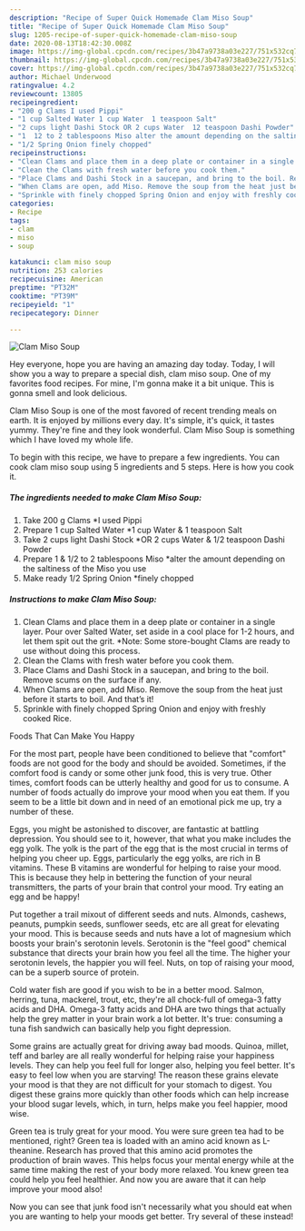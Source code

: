 ```yaml
---
description: "Recipe of Super Quick Homemade Clam Miso Soup"
title: "Recipe of Super Quick Homemade Clam Miso Soup"
slug: 1205-recipe-of-super-quick-homemade-clam-miso-soup
date: 2020-08-13T18:42:30.008Z
image: https://img-global.cpcdn.com/recipes/3b47a9738a03e227/751x532cq70/clam-miso-soup-recipe-main-photo.jpg
thumbnail: https://img-global.cpcdn.com/recipes/3b47a9738a03e227/751x532cq70/clam-miso-soup-recipe-main-photo.jpg
cover: https://img-global.cpcdn.com/recipes/3b47a9738a03e227/751x532cq70/clam-miso-soup-recipe-main-photo.jpg
author: Michael Underwood
ratingvalue: 4.2
reviewcount: 13805
recipeingredient:
- "200 g Clams I used Pippi"
- "1 cup Salted Water 1 cup Water  1 teaspoon Salt"
- "2 cups light Dashi Stock OR 2 cups Water  12 teaspoon Dashi Powder"
- "1  12 to 2 tablespoons Miso alter the amount depending on the saltiness of the Miso you use"
- "1/2 Spring Onion finely chopped"
recipeinstructions:
- "Clean Clams and place them in a deep plate or container in a single layer. Pour over Salted Water, set aside in a cool place for 1-2 hours, and let them spit out the grit. *Note: Some store-bought Clams are ready to use without doing this process."
- "Clean the Clams with fresh water before you cook them."
- "Place Clams and Dashi Stock in a saucepan, and bring to the boil. Remove scums on the surface if any."
- "When Clams are open, add Miso. Remove the soup from the heat just before it starts to boil. And that’s it!"
- "Sprinkle with finely chopped Spring Onion and enjoy with freshly cooked Rice."
categories:
- Recipe
tags:
- clam
- miso
- soup

katakunci: clam miso soup 
nutrition: 253 calories
recipecuisine: American
preptime: "PT32M"
cooktime: "PT39M"
recipeyield: "1"
recipecategory: Dinner

---
```



![Clam Miso Soup](https://img-global.cpcdn.com/recipes/3b47a9738a03e227/751x532cq70/clam-miso-soup-recipe-main-photo.jpg)

Hey everyone, hope you are having an amazing day today. Today, I will show you a way to prepare a special dish, clam miso soup. One of my favorites food recipes. For mine, I'm gonna make it a bit unique. This is gonna smell and look delicious.



Clam Miso Soup is one of the most favored of recent trending meals on earth. It is enjoyed by millions every day. It's simple, it's quick, it tastes yummy. They're fine and they look wonderful. Clam Miso Soup is something which I have loved my whole life.


To begin with this recipe, we have to prepare a few ingredients. You can cook clam miso soup using 5 ingredients and 5 steps. Here is how you cook it.

<!--inarticleads1-->

##### The ingredients needed to make Clam Miso Soup:

1. Take 200 g Clams *I used Pippi
1. Prepare 1 cup Salted Water *1 cup Water &amp; 1 teaspoon Salt
1. Take 2 cups light Dashi Stock *OR 2 cups Water &amp; 1/2 teaspoon Dashi Powder
1. Prepare 1 &amp; 1/2 to 2 tablespoons Miso *alter the amount depending on the saltiness of the Miso you use
1. Make ready 1/2 Spring Onion *finely chopped




<!--inarticleads2-->

##### Instructions to make Clam Miso Soup:

1. Clean Clams and place them in a deep plate or container in a single layer. Pour over Salted Water, set aside in a cool place for 1-2 hours, and let them spit out the grit. *Note: Some store-bought Clams are ready to use without doing this process.
1. Clean the Clams with fresh water before you cook them.
1. Place Clams and Dashi Stock in a saucepan, and bring to the boil. Remove scums on the surface if any.
1. When Clams are open, add Miso. Remove the soup from the heat just before it starts to boil. And that’s it!
1. Sprinkle with finely chopped Spring Onion and enjoy with freshly cooked Rice.




Foods That Can Make You Happy


For the most part, people have been conditioned to believe that "comfort" foods are not good for the body and should be avoided. Sometimes, if the comfort food is candy or some other junk food, this is very true. Other times, comfort foods can be utterly healthy and good for us to consume. A number of foods actually do improve your mood when you eat them. If you seem to be a little bit down and in need of an emotional pick me up, try a number of these.

Eggs, you might be astonished to discover, are fantastic at battling depression. You should see to it, however, that what you make includes the egg yolk. The yolk is the part of the egg that is the most crucial in terms of helping you cheer up. Eggs, particularly the egg yolks, are rich in B vitamins. These B vitamins are wonderful for helping to raise your mood. This is because they help in bettering the function of your neural transmitters, the parts of your brain that control your mood. Try eating an egg and be happy!

Put together a trail mixout of different seeds and nuts. Almonds, cashews, peanuts, pumpkin seeds, sunflower seeds, etc are all great for elevating your mood. This is because seeds and nuts have a lot of magnesium which boosts your brain's serotonin levels. Serotonin is the "feel good" chemical substance that directs your brain how you feel all the time. The higher your serotonin levels, the happier you will feel. Nuts, on top of raising your mood, can be a superb source of protein.

Cold water fish are good if you wish to be in a better mood. Salmon, herring, tuna, mackerel, trout, etc, they're all chock-full of omega-3 fatty acids and DHA. Omega-3 fatty acids and DHA are two things that actually help the grey matter in your brain work a lot better. It's true: consuming a tuna fish sandwich can basically help you fight depression. 

Some grains are actually great for driving away bad moods. Quinoa, millet, teff and barley are all really wonderful for helping raise your happiness levels. They can help you feel full for longer also, helping you feel better. It's easy to feel low when you are starving! The reason these grains elevate your mood is that they are not difficult for your stomach to digest. You digest these grains more quickly than other foods which can help increase your blood sugar levels, which, in turn, helps make you feel happier, mood wise.

Green tea is truly great for your mood. You were sure green tea had to be mentioned, right? Green tea is loaded with an amino acid known as L-theanine. Research has proved that this amino acid promotes the production of brain waves. This helps focus your mental energy while at the same time making the rest of your body more relaxed. You knew green tea could help you feel healthier. And now you are aware that it can help improve your mood also!

Now you can see that junk food isn't necessarily what you should eat when you are wanting to help your moods get better. Try several of these instead!

